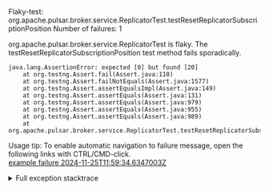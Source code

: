         
Flaky-test: org.apache.pulsar.broker.service.ReplicatorTest.testResetReplicatorSubscriptionPosition
Number of failures: 1

org.apache.pulsar.broker.service.ReplicatorTest is flaky. The testResetReplicatorSubscriptionPosition test method fails sporadically.

```
java.lang.AssertionError: expected [0] but found [20]
	at org.testng.Assert.fail(Assert.java:110)
	at org.testng.Assert.failNotEquals(Assert.java:1577)
	at org.testng.Assert.assertEqualsImpl(Assert.java:149)
	at org.testng.Assert.assertEquals(Assert.java:131)
	at org.testng.Assert.assertEquals(Assert.java:979)
	at org.testng.Assert.assertEquals(Assert.java:955)
	at org.testng.Assert.assertEquals(Assert.java:989)
	at org.apache.pulsar.broker.service.ReplicatorTest.testResetReplicatorSubscriptionPosition(ReplicatorTest.java:703)
```

Usage tip: To enable automatic navigation to failure message, open the following links with CTRL/CMD-click.  
[example failure 2024-11-25T11:59:34.6347003Z](https://github.com/apache/pulsar/actions/runs/12009132304/job/33473682002#step:11:1474)  


<details>
<summary>Full exception stacktrace</summary>
<code><pre>
java.lang.AssertionError: expected [0] but found [20]
	at org.testng.Assert.fail(Assert.java:110)
	at org.testng.Assert.failNotEquals(Assert.java:1577)
	at org.testng.Assert.assertEqualsImpl(Assert.java:149)
	at org.testng.Assert.assertEquals(Assert.java:131)
	at org.testng.Assert.assertEquals(Assert.java:979)
	at org.testng.Assert.assertEquals(Assert.java:955)
	at org.testng.Assert.assertEquals(Assert.java:989)
	at org.apache.pulsar.broker.service.ReplicatorTest.testResetReplicatorSubscriptionPosition(ReplicatorTest.java:703)
	at java.base/jdk.internal.reflect.DirectMethodHandleAccessor.invoke(DirectMethodHandleAccessor.java:103)
	at java.base/java.lang.reflect.Method.invoke(Method.java:580)
	at org.testng.internal.invokers.MethodInvocationHelper.invokeMethod(MethodInvocationHelper.java:139)
	at org.testng.internal.invokers.InvokeMethodRunnable.runOne(InvokeMethodRunnable.java:47)
	at org.testng.internal.invokers.InvokeMethodRunnable.call(InvokeMethodRunnable.java:76)
	at org.testng.internal.invokers.InvokeMethodRunnable.call(InvokeMethodRunnable.java:11)
	at java.base/java.util.concurrent.FutureTask.run(FutureTask.java:317)
	at java.base/java.util.concurrent.ThreadPoolExecutor.runWorker(ThreadPoolExecutor.java:1144)
	at java.base/java.util.concurrent.ThreadPoolExecutor$Worker.run(ThreadPoolExecutor.java:642)
	at java.base/java.lang.Thread.run(Thread.java:1583)

</pre></code>
</details>

